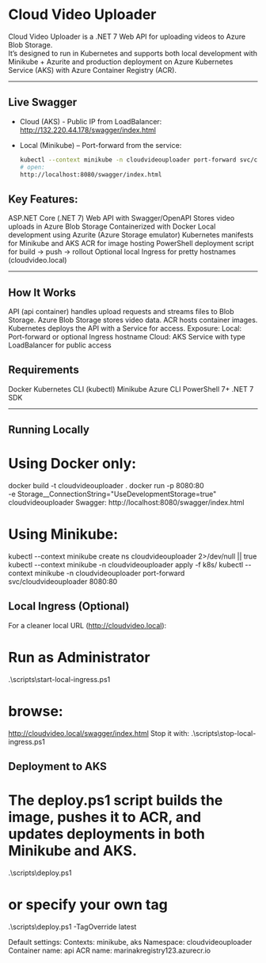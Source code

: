 ﻿# Cloud Video Uploader

Cloud Video Uploader is a .NET 7 Web API for uploading videos to Azure Blob Storage.  
It’s designed to run in Kubernetes and supports both local development with Minikube + Azurite 
and production deployment on Azure Kubernetes Service (AKS) with Azure Container Registry (ACR).

---

## Live Swagger

- Cloud (AKS) - Public IP from LoadBalancer:  
  http://132.220.44.178/swagger/index.html

- Local (Minikube) – Port-forward from the service:  
  ```bash
  kubectl --context minikube -n cloudvideouploader port-forward svc/cloudvideouploader 8080:80
  # open:
  http://localhost:8080/swagger/index.html


## Key Features:
ASP.NET Core (.NET 7) Web API with Swagger/OpenAPI
Stores video uploads in Azure Blob Storage
Containerized with Docker
Local development using Azurite (Azure Storage emulator)
Kubernetes manifests for Minikube and AKS
ACR for image hosting
PowerShell deployment script for build → push → rollout
Optional local Ingress for pretty hostnames (cloudvideo.local)

------------------------------------------------------
## How It Works
API (api container) handles upload requests and streams files to Blob Storage.
Azure Blob Storage stores video data.
ACR hosts container images.
Kubernetes deploys the API with a Service for access.
Exposure:
Local: Port-forward or optional Ingress hostname
Cloud: AKS Service with type LoadBalancer for public access

## Requirements
Docker
Kubernetes CLI (kubectl)
Minikube
Azure CLI
PowerShell 7+
.NET 7 SDK

------------------------------------------------------
## Running Locally
# Using Docker only:
docker build -t cloudvideouploader .
docker run -p 8080:80 \
  -e Storage__ConnectionString="UseDevelopmentStorage=true" \
  cloudvideouploader
Swagger: http://localhost:8080/swagger/index.html

# Using Minikube:
kubectl --context minikube create ns cloudvideouploader 2>/dev/null || true
kubectl --context minikube -n cloudvideouploader apply -f k8s/
kubectl --context minikube -n cloudvideouploader port-forward svc/cloudvideouploader 8080:80

## Local Ingress (Optional)
For a cleaner local URL (http://cloudvideo.local):

# Run as Administrator
.\scripts\start-local-ingress.ps1
# browse:
http://cloudvideo.local/swagger/index.html
Stop it with:
.\scripts\stop-local-ingress.ps1

## Deployment to AKS
# The deploy.ps1 script builds the image, pushes it to ACR, and updates deployments in both Minikube and AKS.

.\scripts\deploy.ps1
# or specify your own tag
.\scripts\deploy.ps1 -TagOverride latest

Default settings:
Contexts: minikube, aks
Namespace: cloudvideouploader
Container name: api
ACR name: marinakregistry123.azurecr.io